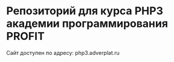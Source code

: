 # Репозиторий для курса PHP3 академии программирования PROFIT

Сайт доступен по адресу: php3.adverplat.ru
